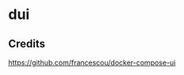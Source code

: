# dui


## Credits

https://github.com/francescou/docker-compose-ui


<!-- 
mkdir /opt/bin

RUN wget --no-check-certificate -qO traefik "https://github.com/containous/traefik/releases/download/v1.7.9/traefik_linux-amd64"


RUN wget --no-check-certificate -qO- https://github.com/ginuerzh/gost/releases/download/v2.7.2/gost_2.7.2_linux_amd64.tar.gz \
    | tar -xzv --strip-component=1

RUN wget --no-check-certificate -qO- https://github.com/gostones/goreman/releases/download/v0.2.1-bin/goreman_0.2.1-bin_linux_amd64.tar.gz \
    | tar -xzv

wget --no-check-certificate -qO- https://github.com/etcd-io/etcd/releases/download/v3.3.12/etcd-v3.3.12-linux-amd64.tar.gz \
    | tar -xzv --strip-component=1 etcd-v3.3.12-linux-amd64/etcd

wget --no-check-certificate -qO- https://github.com/jedisct1/dnscrypt-proxy/releases/download/2.0.21/dnscrypt-proxy-linux_arm64-2.0.21.tar.gz | tar -xzv --strip-component=1 linux-arm64/dnscrypt-proxy

wget --no-check-certificate -qO- https://github.com/gostones/discodns/releases/download/v0.0.8-bin/discodns_0.0.8-bin_linux_amd64.tar.gz \
    | tar -xzv

--
chmod -R a+x /opt/bin
-->

<!-- 
git submodule add https://github.com/dhnt/docker-compose.git
git submodule add https://github.com/asperitus/docker-compose-ui.git
git submodule update --init --recursive 
-->

<!-- 
curl -L http://127.0.0.1:2379/v2/keys/home/.A -XPUT -d value="127.0.0.1"
curl -L "http://127.0.0.1:2379/v2/keys/m3/home/*/.A" -XPUT -d value="127.0.0.1"

curl -L http://127.0.0.1:2379/v2/keys/m3/local/.A -XPUT -d value="127.0.0.1"
curl -L "http://127.0.0.1:2379/v2/keys/m3/local/*/.A" -XPUT -d value="127.0.0.1"

dig @localhost -p 8053 discodns.net.
dig @localhost -p 8053 local.m3.

apk add bind-tools
dig @localhost -p 8053 traefik.home.m3.
 -->
